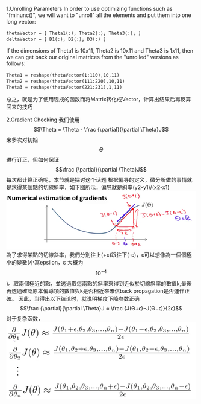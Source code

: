 1.Unrolling Parameters
In order to use optimizing functions such as "fminunc()", we will want to "unroll" all the elements and put them into one long vector:


```
thetaVector = [ Theta1(:); Theta2(:); Theta3(:); ]
deltaVector = [ D1(:); D2(:); D3(:) ]
```



If the dimensions of Theta1 is 10x11, Theta2 is 10x11 and Theta3 is 1x11, then we can get back our original matrices from the "unrolled" versions as follows:


```
Theta1 = reshape(thetaVector(1:110),10,11)
Theta2 = reshape(thetaVector(111:220),10,11)
Theta3 = reshape(thetaVector(221:231),1,11)

```

总之，就是为了使用现成的函数而将Matrix转化成Vector，计算出结果后再反算回来的技巧

2.Gradient Checking
我们使用 $$\Theta = \Theta - \frac {\partial}{\partial \Theta}J$$ 来多次对初始$$\Theta$$进行订正，但如何保证 $$\frac {\partial}{\partial \Theta}J$$每次都计算正确呢，本节就是探讨这个话题
根据偏导的定义，微分所做的事情就是求得某個點的切線斜率，如下图所示，偏导就是斜率(y2-y1)/(x2-x1)
![](/机器学习/images/42.png)
為了求得某點的切線斜率，我們分別往上(+ε)跟往下(-ε)，ε可以想像為一個個極小的變數(小寫epsilon，ε 大概为$$10^{-4}$$)。取兩個極近的點，並透過取這兩點的斜率來得到近似於切線斜率的數值k,最後再透過確認原本偏導項的數值與k是否相近來確信back propagation是否運作正確。
因此，当得出以下结论时，就说明梯度下降参数正确
$$\frac {\partial}{\partial \Theta}J ≈ \frac {J(Θ+ϵ)−J(Θ−ϵ)}{2ϵ}$$
对于复杂函数，![](/机器学习/images/43.png)